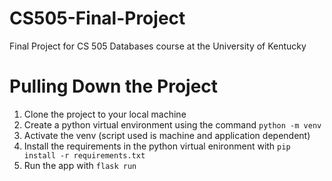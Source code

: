 # CS505-Final-Project
Final Project for CS 505 Databases course at the University of Kentucky

# Pulling Down the Project
1. Clone the project to your local machine
2. Create a python virtual environment using the command `python -m venv`
3. Activate the venv (script used is machine and application dependent)
4. Install the requirements in the python virtual enironment with `pip install -r requirements.txt`
5. Run the app with `flask run` 
